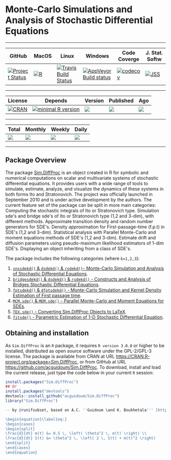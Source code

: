 # Monte-Carlo Simulations and Analysis of Stochastic Differential Equations

------------------------------------------------------------------------

GitHub      | MacOS      | Linux      | Windows    | Code Coverge | J. Stat. Softw 
------------|------------|------------|------------|--------------|-------------
[![Project Status](https://www.repostatus.org/badges/latest/active.svg?color=green)](https://github.com/acguidoum/Sim.DiffProc) | [![R](https://github.com/acguidoum/Sim.DiffProc/workflows/R-CMD-check/badge.svg?color=green)](https://github.com/acguidoum/Sim.DiffProc/actions) | [![Travis Build Status](https://img.shields.io/travis/com/acguidoum/Sim.DiffProc.svg?logo=travis)](https://travis-ci.org/acguidoum/Sim.DiffProc) | [![AppVeyor Build status](https://ci.appveyor.com/api/projects/status/16a70vyf8rk7nn1i?svg=true)](https://ci.appveyor.com/project/acguidoum/sim-diffproc-xal8n) | [![codecov](https://codecov.io/gh/acguidoum/Sim.DiffProc/branch/master/graph/badge.svg?color=brightgreen)](https://codecov.io/gh/acguidoum/Sim.DiffProc) | [![JSS](https://img.shields.io/badge/JSS-10.18637%2Fjss.v096.i02-brightgreen)](https://dx.doi.org/10.18637/jss.v096.i02)


------------------------------------------------------------------------

License    | Depends | Version   | Published | Ago
-----------|---------|-----------|-----------|----
[![CRAN](https://img.shields.io/cran/l/Sim.DiffProc?color=blue)](https://cran.r-project.org/web/licenses/GPL-2) | [![minimal R version](https://img.shields.io/badge/R%3E%3D-3.0.0-blue.svg)](https://cran.r-project.org/) | ![](https://www.r-pkg.org/badges/version/Sim.DiffProc?color=blue) | ![](https://www.r-pkg.org/badges/last-release/Sim.DiffProc?color=blue) | ![](https://www.r-pkg.org/badges/ago/Sim.DiffProc?color=blue)

------------------------------------------------------------------------

Total    | Monthly |  Weekly |  Daily
---------|---------|---------|-----
[![](https://cranlogs.r-pkg.org/badges/grand-total/Sim.DiffProc?color=yellowgreen)](https://cran.r-project.org/package=Sim.DiffProc) | [![](https://cranlogs.r-pkg.org/badges/Sim.DiffProc?color=yellowgreen)](https://cran.r-project.org/package=Sim.DiffProc) | [![](https://cranlogs.r-pkg.org/badges/last-week/Sim.DiffProc?color=yellowgreen)](https://cran.r-project.org/package=Sim.DiffProc) | [![](https://cranlogs.r-pkg.org/badges/last-day/Sim.DiffProc?color=yellowgreen)](https://cran.r-project.org/package=Sim.DiffProc)

------------------------------------------------------------------------


Package Overview
---------------------

The package [Sim.DiffProc](https://doi.org/10.18637/jss.v096.i02) is an object created in R for symbolic and numerical computations on scalar and multivariate systems of stochastic differential equations. It provides users with a wide range of tools to simulate, estimate, analyze, and visualize the dynamics of these systems in both forms Ito and Stratonovich. The project was officially launched in September 2010 and is under active development by the authors. The current feature set of the package can be split in more main categories: Computing the stochastic integrals of Ito or Stratonovich type. Simulation sde's and bridge sde's of Ito or Stratonovich type (1,2 and 3-dim), with different methods. Approximate transition density and random number generators for SDE's. Density approximation for First-passage-time (f.p.t) in SDE's (1,2 and 3-dim). Statistical analysis with Parallel Monte-Carlo and moment equations methods of SDE's (1,2 and 3-dim). Estimate drift and diffusion parameters using pseudo-maximum likelihood estimators of 1-dim SDE's. Displaying an object inheriting from a class of SDE's.

The package includes the following categories (where `k=1,2,3`):

1. [`snssdekd()` & `dsdekd()` & `rsdekd()`- Monte-Carlo Simulation and Analysis of Stochastic Differential Equations](https://CRAN.R-project.org/package=Sim.DiffProc/vignettes/snssde.html).
2. [`bridgesdekd()` & `dsdekd()` & `rsdekd()` - Constructs and Analysis of Bridges Stochastic Differential Equations](https://CRAN.R-project.org/package=Sim.DiffProc/vignettes/bridgesde.html).
3. [`fptsdekd()` & `dfptsdekd()` - Monte-Carlo Simulation and Kernel Density Estimation of First passage time](https://CRAN.R-project.org/package=Sim.DiffProc/vignettes/fptsde.html).
4. [`MCM.sde()` & `MEM.sde()` - Parallel Monte-Carlo and Moment Equations for SDEs](https://CRAN.R-project.org/package=Sim.DiffProc/vignettes/mcmsde.html).
5. [`TEX.sde()` - Converting Sim.DiffProc Objects to LaTeX](https://CRAN.R-project.org/package=Sim.DiffProc/vignettes/sdetotex.html).
6. [`fitsde()` - Parametric Estimation of 1-D Stochastic Differential Equation](https://CRAN.R-project.org/package=Sim.DiffProc/vignettes/fitsde.html).

Obtaining and installation
-----------------------

As `Sim.DiffProc` is an `R` package, it requires `R version 3.0.0` or higher to be installed, distributed as open source software under the GPL-2/GPL-3 license. The package is available from CRAN at URL https://CRAN.R-project.org/package=Sim.DiffProc, or from GitHub at URL https://github.com/acguidoum/Sim.DiffProc. To download, install and load the current release, just type the code below in your current `R` session:

```r
install.packages("Sim.DiffProc")
## Or 
install.packages("devtools")
devtools::install_github("acguidoum/Sim.DiffProc")
library("Sim.DiffProc")

-- by @runifsubset, based on A.C. ''Guidoum \and K. Boukhetala''' [https://cran.r-project.org/web/packages/Sim.DiffProc/vignettes/snssde.html#fn1]

\begin{equation}\label{eq:}
\begin{cases}
\begin{split}
\frac{d}{dt} m(t) &= 0.5 \, \left( \theta^2 \, m(t) \right) \\
\frac{d}{dt} S(t) &= \theta^2 \, \left( 2 \, S(t) + m(t)^2 \right)
\end{split}
\end{cases}
\end{equation}

